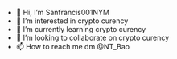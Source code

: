 - 👋 Hi, I’m Sanfrancis001NYM
- 👀 I’m interested in crypto curency
- 🌱 I’m currently learning crypto curency
- 💞️ I’m looking to collaborate on crypto curency
- 📫 How to reach me dm @NT_Bao

<!---
CMPAO31/CMPAO31 is a ✨ special ✨ repository because its `README.md` (this file) appears on your GitHub profile.
You can click the Preview link to take a look at your changes.
--->
